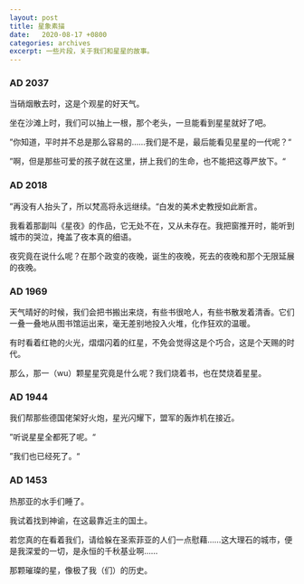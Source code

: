 ```yaml
---
layout: post
title: 星象素描
date:   2020-08-17 +0800
categories: archives
excerpt: 一些片段，关于我们和星星的故事。
---
```


### AD 2037
当硝烟散去时，这是个观星的好天气。

坐在沙滩上时，我们可以抽上一根，那个老头，一旦能看到星星就好了吧。

”你知道，平时并不总是那么容易的……我们是不是，最后能看见星星的一代呢？“

”啊，但是那些可爱的孩子就在这里，拼上我们的生命，也不能把这尊严放下。“

### AD 2018
”再没有人抬头了，所以梵高将永远继续。“白发的美术史教授如此断言。

我看着那副叫《星夜》的作品，它无处不在，又从未存在。我把窗推开时，能听到城市的哭泣，掩盖了夜本真的细语。

夜究竟在说什么呢？在那个政变的夜晚，诞生的夜晚，死去的夜晚和那个无限延展的夜晚。

### AD 1969
天气晴好的时候，我们会把书搬出来烧，有些书很呛人，有些书散发着清香。它们一叠一叠地从图书馆运出来，毫无差别地投入火堆，化作狂欢的温暖。

有时看着红艳的火光，熠熠闪着的红星，不免会觉得这是个巧合，这是个天赐的时代。

那么，那一（wu）颗星星究竟是什么呢？我们烧着书，也在焚烧着星星。

### AD 1944
我们帮那些德国佬架好火炮，星光闪耀下，盟军的轰炸机在接近。

”听说星星全都死了呢。“

”我们也已经死了。“

### AD 1453
热那亚的水手们睡了。

我试着找到神谕，在这最靠近主的国土。

若您真的在看着我们，请给躲在圣索菲亚的人们一点慰藉……这大理石的城市，便是我深爱的一切，是永恒的千秋基业啊……

那颗璀璨的星，像极了我（们）的历史。
